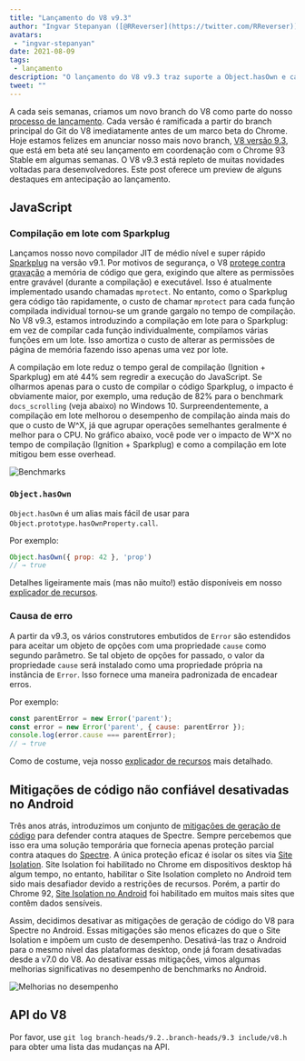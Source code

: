 ```yaml
---
title: "Lançamento do V8 v9.3"
author: "Ingvar Stepanyan ([@RReverser](https://twitter.com/RReverser))"
avatars:
 - "ingvar-stepanyan"
date: 2021-08-09
tags:
 - lançamento
description: "O lançamento do V8 v9.3 traz suporte a Object.hasOwn e causas de erro, melhora o desempenho da compilação e desativa as mitigações de geração de código não confiável no Android."
tweet: ""
---
```

A cada seis semanas, criamos um novo branch do V8 como parte do nosso [processo de lançamento](https://v8.dev/docs/release-process). Cada versão é ramificada a partir do branch principal do Git do V8 imediatamente antes de um marco beta do Chrome. Hoje estamos felizes em anunciar nosso mais novo branch, [V8 versão 9.3](https://chromium.googlesource.com/v8/v8.git/+log/branch-heads/9.3), que está em beta até seu lançamento em coordenação com o Chrome 93 Stable em algumas semanas. O V8 v9.3 está repleto de muitas novidades voltadas para desenvolvedores. Este post oferece um preview de alguns destaques em antecipação ao lançamento.

<!--truncate-->
## JavaScript

### Compilação em lote com Sparkplug

Lançamos nosso novo compilador JIT de médio nível e super rápido [Sparkplug](https://v8.dev/blog/sparkplug) na versão v9.1. Por motivos de segurança, o V8 [protege contra gravação](https://en.wikipedia.org/wiki/W%5EX) a memória de código que gera, exigindo que altere as permissões entre gravável (durante a compilação) e executável. Isso é atualmente implementado usando chamadas `mprotect`. No entanto, como o Sparkplug gera código tão rapidamente, o custo de chamar `mprotect` para cada função compilada individual tornou-se um grande gargalo no tempo de compilação. No V8 v9.3, estamos introduzindo a compilação em lote para o Sparkplug: em vez de compilar cada função individualmente, compilamos várias funções em um lote. Isso amortiza o custo de alterar as permissões de página de memória fazendo isso apenas uma vez por lote.

A compilação em lote reduz o tempo geral de compilação (Ignition + Sparkplug) em até 44% sem regredir a execução do JavaScript. Se olharmos apenas para o custo de compilar o código Sparkplug, o impacto é obviamente maior, por exemplo, uma redução de 82% para o benchmark `docs_scrolling` (veja abaixo) no Windows 10. Surpreendentemente, a compilação em lote melhorou o desempenho de compilação ainda mais do que o custo de W^X, já que agrupar operações semelhantes geralmente é melhor para o CPU. No gráfico abaixo, você pode ver o impacto de W^X no tempo de compilação (Ignition + Sparkplug) e como a compilação em lote mitigou bem esse overhead.

![Benchmarks](/_img/v8-release-93/sparkplug.svg)

### `Object.hasOwn`

`Object.hasOwn` é um alias mais fácil de usar para `Object.prototype.hasOwnProperty.call`.

Por exemplo:

```javascript
Object.hasOwn({ prop: 42 }, 'prop')
// → true
```

Detalhes ligeiramente mais (mas não muito!) estão disponíveis em nosso [explicador de recursos](https://v8.dev/features/object-has-own).

### Causa de erro

A partir da v9.3, os vários construtores embutidos de `Error` são estendidos para aceitar um objeto de opções com uma propriedade `cause` como segundo parâmetro. Se tal objeto de opções for passado, o valor da propriedade `cause` será instalado como uma propriedade própria na instância de `Error`. Isso fornece uma maneira padronizada de encadear erros.

Por exemplo:

```javascript
const parentError = new Error('parent');
const error = new Error('parent', { cause: parentError });
console.log(error.cause === parentError);
// → true
```

Como de costume, veja nosso [explicador de recursos](https://v8.dev/features/error-cause) mais detalhado.

## Mitigações de código não confiável desativadas no Android

Três anos atrás, introduzimos um conjunto de [mitigações de geração de código](https://v8.dev/blog/spectre) para defender contra ataques de Spectre. Sempre percebemos que isso era uma solução temporária que fornecia apenas proteção parcial contra ataques do [Spectre](https://spectreattack.com/spectre.pdf). A única proteção eficaz é isolar os sites via [Site Isolation](https://blog.chromium.org/2021/03/mitigating-side-channel-attacks.html). Site Isolation foi habilitado no Chrome em dispositivos desktop há algum tempo, no entanto, habilitar o Site Isolation completo no Android tem sido mais desafiador devido a restrições de recursos. Porém, a partir do Chrome 92, [Site Isolation no Android](https://security.googleblog.com/2021/07/protecting-more-with-site-isolation.html) foi habilitado em muitos mais sites que contêm dados sensíveis.

Assim, decidimos desativar as mitigações de geração de código do V8 para Spectre no Android. Essas mitigações são menos eficazes do que o Site Isolation e impõem um custo de desempenho. Desativá-las traz o Android para o mesmo nível das plataformas desktop, onde já foram desativadas desde a v7.0 do V8. Ao desativar essas mitigações, vimos algumas melhorias significativas no desempenho de benchmarks no Android.

![Melhorias no desempenho](/_img/v8-release-93/code-mitigations.svg)

## API do V8

Por favor, use `git log branch-heads/9.2..branch-heads/9.3 include/v8.h` para obter uma lista das mudanças na API.
